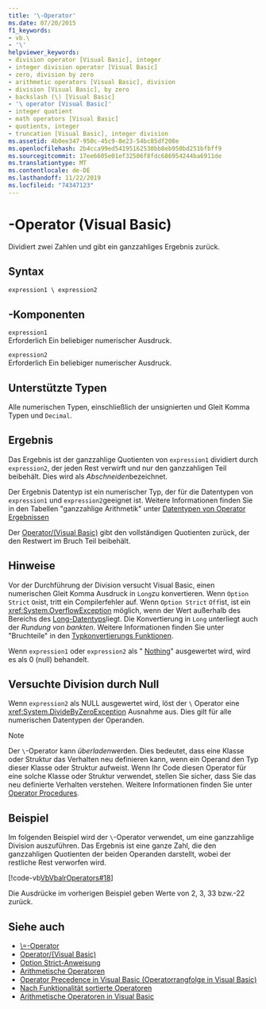 ```yaml
---
title: '\-Operator'
ms.date: 07/20/2015
f1_keywords:
- vb.\
- '\'
helpviewer_keywords:
- division operator [Visual Basic], integer
- integer division operator [Visual Basic]
- zero, division by zero
- arithmetic operators [Visual Basic], division
- division [Visual Basic], by zero
- backslash (\) [Visual Basic]
- '\ operator [Visual Basic]'
- integer quotient
- math operators [Visual Basic]
- quotients, integer
- truncation [Visual Basic], integer division
ms.assetid: 4b0ee347-950c-45c9-8e23-54bc85df208e
ms.openlocfilehash: 2b4cca99ed54195162530bb8eb950bd251bfbff9
ms.sourcegitcommit: 17ee6605e01ef32506f8fdc686954244ba6911de
ms.translationtype: MT
ms.contentlocale: de-DE
ms.lasthandoff: 11/22/2019
ms.locfileid: "74347123"
---
```

# <a name="-operator-visual-basic"></a>\-Operator (Visual Basic)
Dividiert zwei Zahlen und gibt ein ganzzahliges Ergebnis zurück.  
  
## <a name="syntax"></a>Syntax  
  
```vb  
expression1 \ expression2  
```  
  
## <a name="parts"></a>-Komponenten  
 `expression1`  
 Erforderlich Ein beliebiger numerischer Ausdruck.  
  
 `expression2`  
 Erforderlich Ein beliebiger numerischer Ausdruck.  
  
## <a name="supported-types"></a>Unterstützte Typen  
 Alle numerischen Typen, einschließlich der unsignierten und Gleit Komma Typen und `Decimal`.  
  
## <a name="result"></a>Ergebnis  
 Das Ergebnis ist der ganzzahlige Quotienten von `expression1` dividiert durch `expression2`, der jeden Rest verwirft und nur den ganzzahligen Teil beibehält. Dies wird als *Abschneiden*bezeichnet.  
  
 Der Ergebnis Datentyp ist ein numerischer Typ, der für die Datentypen von `expression1` und `expression2`geeignet ist. Weitere Informationen finden Sie in den Tabellen "ganzzahlige Arithmetik" unter [Datentypen von Operator Ergebnissen](../../../visual-basic/language-reference/operators/data-types-of-operator-results.md)  
  
 Der [Operator/(Visual Basic)](../../../visual-basic/language-reference/operators/floating-point-division-operator.md) gibt den vollständigen Quotienten zurück, der den Restwert im Bruch Teil beibehält.  
  
## <a name="remarks"></a>Hinweise  
 Vor der Durchführung der Division versucht Visual Basic, einen numerischen Gleit Komma Ausdruck in `Long`zu konvertieren. Wenn `Option Strict` `On`ist, tritt ein Compilerfehler auf. Wenn `Option Strict` `Off`ist, ist ein <xref:System.OverflowException> möglich, wenn der Wert außerhalb des Bereichs des [Long-Datentyps](../../../visual-basic/language-reference/data-types/long-data-type.md)liegt. Die Konvertierung in `Long` unterliegt auch der *Rundung von bankten*. Weitere Informationen finden Sie unter "Bruchteile" in den [Typkonvertierungs Funktionen](../../../visual-basic/language-reference/functions/type-conversion-functions.md).  
  
 Wenn `expression1` oder `expression2` als " [Nothing](../../../visual-basic/language-reference/nothing.md)" ausgewertet wird, wird es als 0 (null) behandelt.  
  
## <a name="attempted-division-by-zero"></a>Versuchte Division durch Null  
 Wenn `expression2` als NULL ausgewertet wird, löst der `\` Operator eine <xref:System.DivideByZeroException> Ausnahme aus. Dies gilt für alle numerischen Datentypen der Operanden.  
  
> [!NOTE]
> Der `\`-Operator kann *überladen*werden. Dies bedeutet, dass eine Klasse oder Struktur das Verhalten neu definieren kann, wenn ein Operand den Typ dieser Klasse oder Struktur aufweist. Wenn Ihr Code diesen Operator für eine solche Klasse oder Struktur verwendet, stellen Sie sicher, dass Sie das neu definierte Verhalten verstehen. Weitere Informationen finden Sie unter [Operator Procedures](../../../visual-basic/programming-guide/language-features/procedures/operator-procedures.md).  
  
## <a name="example"></a>Beispiel  
 Im folgenden Beispiel wird der `\`-Operator verwendet, um eine ganzzahlige Division auszuführen. Das Ergebnis ist eine ganze Zahl, die den ganzzahligen Quotienten der beiden Operanden darstellt, wobei der restliche Rest verworfen wird.  
  
 [!code-vb[VbVbalrOperators#18](~/samples/snippets/visualbasic/VS_Snippets_VBCSharp/VbVbalrOperators/VB/Class1.vb#18)]  
  
 Die Ausdrücke im vorherigen Beispiel geben Werte von 2, 3, 33 bzw.-22 zurück.  
  
## <a name="see-also"></a>Siehe auch

- [\\=-Operator](../../../visual-basic/language-reference/operators/integer-division-assignment-operator.md)
- [Operator/(Visual Basic)](../../../visual-basic/language-reference/operators/floating-point-division-operator.md)
- [Option Strict-Anweisung](../../../visual-basic/language-reference/statements/option-strict-statement.md)
- [Arithmetische Operatoren](../../../visual-basic/language-reference/operators/arithmetic-operators.md)
- [Operator Precedence in Visual Basic (Operatorrangfolge in Visual Basic)](../../../visual-basic/language-reference/operators/operator-precedence.md)
- [Nach Funktionalität sortierte Operatoren](../../../visual-basic/language-reference/operators/operators-listed-by-functionality.md)
- [Arithmetische Operatoren in Visual Basic](../../../visual-basic/programming-guide/language-features/operators-and-expressions/arithmetic-operators.md)
